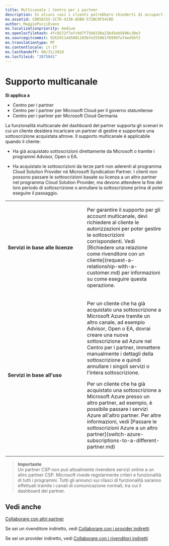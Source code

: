 ```yaml
---
title: Multicanale | Centro per i partner
description: In alcuni casi i clienti potrebbero chiederti di occuparti del provisioning e del supporto di una sottoscrizione acquistata altrove.
ms.assetid: C8B58255-2C7D-4338-A5B0-572BC0F54C0D
author: MaggiePucciEvans
ms.localizationpriority: medium
ms.openlocfilehash: 4fcb572f7afc9d7f75b8330a23b45eb5696c30e3
ms.sourcegitcommit: 92629114d5081103bfe555081f69997af4ed56f2
ms.translationtype: MT
ms.contentlocale: it-IT
ms.lasthandoff: 08/31/2018
ms.locfileid: "2875841"
---
```

# <a name="multi-channel-support"></a>Supporto multicanale

**Si applica a**

-  Centro per i partner
-  Centro per i partner per Microsoft Cloud per il governo statunitense
-  Centro per i partner per Microsoft Cloud Germania

La funzionalità multicanale del dashboard del partner supporta gli scenari in cui un cliente desidera incaricare un partner di gestire e supportare una sottoscrizione acquistata altrove. Il supporto multicanale è applicabile quando il cliente:

-   Ha già acquistato sottoscrizioni direttamente da Microsoft o tramite i programmi Advisor, Open o EA.

-   Ha acquistato le sottoscrizioni da terze parti non aderenti al programma Cloud Solution Provider né Microsoft Syndication Partner. I clienti non possono passare le sottoscrizioni basate su licenza a un altro partner nel programma Cloud Solution Provider, ma devono attendere la fine del loro periodo di sottoscrizione o annullare la sottoscrizione prima di poter eseguire il passaggio.


<table>
<colgroup>
<col width="50%" />
<col width="50%" />
</colgroup>
<tbody>
<tr class="odd">
<td><p><strong>Servizi in base alle licenze</strong></p></td>
<td><p>Per garantire il supporto per gli account multicanale, devi richiedere al cliente le autorizzazioni per poter gestire le sottoscrizioni corrispondenti. Vedi [Richiedere una relazione come rivenditore con un cliente](request-a-relationship-with-a-customer.md) per informazioni su come eseguire questa operazione.</p></td>
</tr>
<tr class="even">
<td><p><strong>Servizi in base all'uso</strong></p></td>
<td>
<p>Per un cliente che ha già acquistato una sottoscrizione a Microsoft Azure tramite un altro canale, ad esempio Advisor, Open o EA, dovrai creare una nuova sottoscrizione ad Azure nel Centro per i partner, immettere manualmente i dettagli della sottoscrizione e quindi annullare i singoli servizi o l'intera sottoscrizione.</p>
<p>Per un cliente che ha già acquistato una sottoscrizione a Microsoft Azure presso un altro partner, ad esempio, è possibile passare i servizi Azure all'altro partner. Per altre informazioni, vedi [Passare le sottoscrizioni Azure a un altro partner](switch-azure-subscriptions-to-a-different-partner.md)</p>
</td>
</tr>
</tbody>
</table>

>**Importante**<br>
Un partner CSP non può attualmente rivendere servizi online a un altro partner CSP. Microsoft rivede regolarmente criteri e funzionalità di tutti i programmi. Tutti gli annunci sui rilasci di funzionalità saranno effettuati tramite i canali di comunicazione normali, tra cui il dashboard del partner. 

## <a name="see-also"></a>Vedi anche

[Collaborare con altri partner](work-with-other-partners.md)

Se sei un rivenditore indiretto, vedi [Collaborare con i provider indiretti](indirect-reseller-tasks-in-partner-center.md)

Se sei un provider indiretto, vedi [Collaborare con i rivenditori indiretti](indirect-provider-tasks-in-partner-center.md) 

 

 



